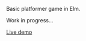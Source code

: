 Basic platformer game in Elm.

Work in progress...

[Live demo](https://chimeces.com/elm-basic-platformer-game)
